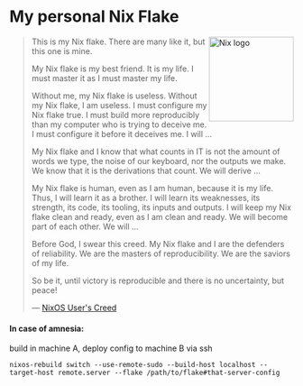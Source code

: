 # My personal Nix Flake

<img
src="https://raw.githubusercontent.com/NixOS/nixos-artwork/master/logo/nix-snowflake-colours.svg"
align="right" alt="Nix logo" width="150">

> This is my Nix flake. There are many like it, but this one is mine.
>
> My Nix flake is my best friend. It is my life. I must master it as I must
> master my life.
>
> Without me, my Nix flake is useless. Without my Nix flake, I am useless. I
> must configure my Nix flake true. I must build more reproducibly than my
> computer who is trying to deceive me. I must configure it before it deceives
> me. I will ...
>
> My Nix flake and I know that what counts in IT is not the amount of words we
> type, the noise of our keyboard, nor the outputs we make. We know that it is
> the derivations that count. We will derive ...
>
> My Nix flake is human, even as I am human, because it is my life. Thus, I
> will learn it as a brother. I will learn its weaknesses, its strength, its
> code, its tooling, its inputs and outputs. I will keep my Nix flake clean and
> ready, even as I am clean and ready. We will become part of each other. We
> will ...
>
> Before God, I swear this creed. My Nix flake and I are the defenders of
> reliability. We are the masters of reproducibility. We are the saviors of my
> life.
>
> So be it, until victory is reproducible and there is no uncertainty, but
> peace!
>
> — [NixOS User's Creed](https://github.com/ners/NixOS)

#### In case of amnesia:

build in machine A, deploy config to machine B via ssh

```
nixos-rebuild switch --use-remote-sudo --build-host localhost --target-host remote.server --flake /path/to/flake#that-server-config
```

